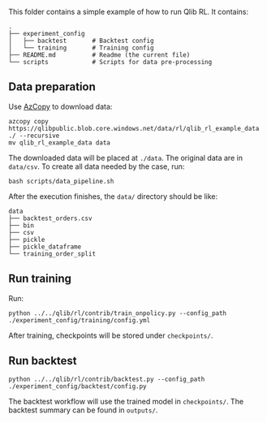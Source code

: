 This folder contains a simple example of how to run Qlib RL. It contains:

```
.
├── experiment_config
│   ├── backtest       # Backtest config
│   └── training       # Training config
├── README.md          # Readme (the current file)
└── scripts            # Scripts for data pre-processing
```

## Data preparation

Use [AzCopy](https://learn.microsoft.com/en-us/azure/storage/common/storage-use-azcopy-v10) to download data:

```
azcopy copy https://qlibpublic.blob.core.windows.net/data/rl/qlib_rl_example_data ./ --recursive
mv qlib_rl_example_data data
```

The downloaded data will be placed at `./data`. The original data are in `data/csv`. To create all data needed by the case, run:

```
bash scripts/data_pipeline.sh
```

After the execution finishes, the `data/` directory should be like:

```
data
├── backtest_orders.csv
├── bin
├── csv
├── pickle
├── pickle_dataframe
└── training_order_split
```

## Run training

Run:

```
python ../../qlib/rl/contrib/train_onpolicy.py --config_path ./experiment_config/training/config.yml
```

After training, checkpoints will be stored under `checkpoints/`.

## Run backtest

```
python ../../qlib/rl/contrib/backtest.py --config_path ./experiment_config/backtest/config.py
```

The backtest workflow will use the trained model in `checkpoints/`. The backtest summary can be found in `outputs/`.
